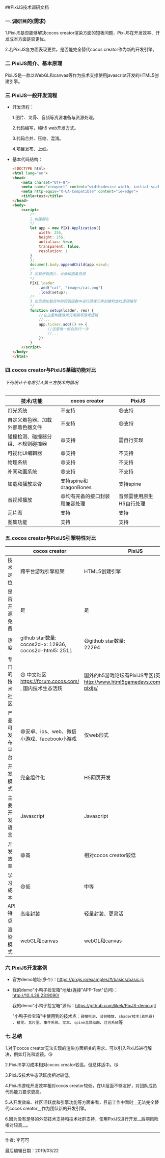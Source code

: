 ##PixiJS技术调研文档

### 一.调研目的(需求)

1.PixiJS是否能够解决cocos creator渲染方面的短板问题，PixiJS在开发效率、开发成本方面是否更优。

2.若PixiJS各方面表现更优，是否能完全替代cocos creator作为新的开发引擎。

### 二.PixiJS简介、基本原理

PixiJS是一款以WebGL和canvas等作为技术支撑使用javascript开发的HTML5创建引擎。

### 三.PixiJS一般开发流程

- 开发流程：

  1.图片、龙骨、音频等资源准备与资源处理。

  2.代码编写，纯h5 web开发方式。

  3.代码合并、压缩、混淆。

  4.项目发布、上线。

- 基本代码结构：

  ```html
  <!DOCTYPE html>
  <html lang="en">
  <head>
      <meta charset="UTF-8">
      <meta name="viewport" content="width=device-width, initial-scale=1.0">
      <meta http-equiv="X-UA-Compatible" content="ie=edge">
      <title>test</title>
  </head>
  <body>
      <script>
          /*
          1.构建画布
          */
          let app = new PIXI.Application({
              width: 256,
              height: 256,
              antialias: true,
              transparent: false,
              resolution: 1
          }
          );
          document.body.appendChild(app.view);
          /*
          2.加载所有图片、龙骨和图集资源
          */
          PIXI.loader
              .add("cat", "images/cat.png")
              .load(setup);
          /*
          3.在资源加载完毕的回调函数中进行游戏元素创建和游戏逻辑编写
          */
          function setup(loader, res) {
              //在这里构建游戏元素编写游戏逻辑
              //...
              app.ticker.add(() => {
                  //这里每一帧会执行一次
                  //...
              })
          }
      </script>
  </body>
  </html>
  ```

### 四.cocos creator与PixiJS基础功能对比

###### 下列统计不考虑引入第三方技术的情况

| 技术/功能                          | cocos creator                       | PixiJS                   |
| ---------------------------------- | ----------------------------------- | ------------------------ |
| 灯光系统                           | 不支持                              | :smile:支持              |
| 自定义着色器、加载外部着色器文件   | 不支持                              | :smile:支持              |
| 碰撞检测、碰撞器分组、不规则碰撞器 | :smile:支持                         | 需自行实现               |
| 可视化UI编辑器                     | :smile:支持​                         | 不支持                   |
| 物理系统                           | :smile:支持​                         | 不支持                   |
| 补间动画系统                       | :smile:支持​                         | 不支持                   |
| 加载和播放龙骨                     | 支持spine和dragonBones              | 支持spine                |
| 音视频播放                         | :smile:均有完备的接口封装和兼容处理 | 音频需使用原生H5自行处理 |
| 瓦片图                             | 支持                                | 支持                     |
| 图集功能                           | 支持                                | 支持                     |

### 五.cocos creator与PixiJS引擎特性对比

|                | cocos creator                                                | PixiJS                                                       |
| -------------- | ------------------------------------------------------------ | ------------------------------------------------------------ |
| 技术定位       | 跨平台游戏引擎框架                                           | HTML5创建引擎                                                |
| 是否开源免费   | 是                                                           | 是                                                           |
| 热度           | github star数量: <br />cocos2d-x: 12936, cocos2d-html5: 2511 | :smile:github star数量:<br />22294                           |
| 专门的技术社区 | :smile: 中文社区<https://forum.cocos.com/>  , 国内技术生态活跃 | 国外的h5游戏论坛有PixiJS专区(英文) <http://www.html5gamedevs.com/forum/15-pixijs/> |
| 产品可发布平台 | :smile:安卓、ios、web、微信小游戏、facebook小游戏            | 仅web形式                                                    |
| 开发模式       | 完全组件化                                                   | H5网页开发                                                   |
| 主要开发语言   | Javascript                                                   | Javascript                                                   |
| 开发效率       | :smile:高                                                    | 相对cocos creator较低                                        |
| 学习成本       | :smile:低                                                    | 中等                                                         |
| API特点        | 高度封装                                                     | 轻量封装、更灵活                                             |
| 渲染模式       | webGL和canvas                                                | webGL和canvas                                                |

### 六.PixiJS开发案例

- 官方demo地址(多个)：<https://pixijs.io/examples/#/basics/basic.js>

- 我的demo"小鸭子捡宝箱"地址(连接"APP-Test"访问)：<http://10.4.39.23:9090/>

  我的demo"小鸭子捡宝箱"源码：https://github.com/likek/PixJS-demo.git

  "小鸭子捡宝箱"中使用到的技术点：`碰撞检测`、`音频播放`、`shader技术(着色器)` 、`精灵`、`瓦片图`、`事件系统`、`文本`、`spine龙骨动画`、`灯光系统`等

### 七.总结

1.对于cocos creator无法实现的渲染方面相关的需求，可以引入PixiJS进行解决，例如灯光和滤镜。😘

2.PixiJS学习成本相对cocos creator较高，但总体适中。😘

3.PixiJS技术生态活跃度相对较低。

4.PixiJS游戏开发效率相对cocos creator较低，在UI层面不够友好，对团队成员代码能力要求更高。

5.从开发效率、社区活跃度和引擎功能等方面来看，目前工作中暂时__无法完全替代cocos creator__作为团队新的开发引擎。

6.因为没有足够的外部技术支持和技术社群支持，使用PixiJS进行开发__后期风险相对较高__。





---

作者:  李可可

最后编辑日期：2019/03/22